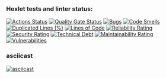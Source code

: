 ### Hexlet tests and linter status:
[![Actions Status](https://github.com/ixpr/php-project-45/actions/workflows/hexlet-check.yml/badge.svg)](https://github.com/ixpr/php-project-45/actions)
[![Quality Gate Status](https://sonarcloud.io/api/project_badges/measure?project=ixpr_php-project-45&metric=alert_status)](https://sonarcloud.io/summary/new_code?id=ixpr_php-project-45)
[![Bugs](https://sonarcloud.io/api/project_badges/measure?project=ixpr_php-project-45&metric=bugs)](https://sonarcloud.io/summary/new_code?id=ixpr_php-project-45)
[![Code Smells](https://sonarcloud.io/api/project_badges/measure?project=ixpr_php-project-45&metric=code_smells)](https://sonarcloud.io/summary/new_code?id=ixpr_php-project-45)
[![Duplicated Lines (%)](https://sonarcloud.io/api/project_badges/measure?project=ixpr_php-project-45&metric=duplicated_lines_density)](https://sonarcloud.io/summary/new_code?id=ixpr_php-project-45)
[![Lines of Code](https://sonarcloud.io/api/project_badges/measure?project=ixpr_php-project-45&metric=ncloc)](https://sonarcloud.io/summary/new_code?id=ixpr_php-project-45)
[![Reliability Rating](https://sonarcloud.io/api/project_badges/measure?project=ixpr_php-project-45&metric=reliability_rating)](https://sonarcloud.io/summary/new_code?id=ixpr_php-project-45)
[![Security Rating](https://sonarcloud.io/api/project_badges/measure?project=ixpr_php-project-45&metric=security_rating)](https://sonarcloud.io/summary/new_code?id=ixpr_php-project-45)
[![Technical Debt](https://sonarcloud.io/api/project_badges/measure?project=ixpr_php-project-45&metric=sqale_index)](https://sonarcloud.io/summary/new_code?id=ixpr_php-project-45)
[![Maintainability Rating](https://sonarcloud.io/api/project_badges/measure?project=ixpr_php-project-45&metric=sqale_rating)](https://sonarcloud.io/summary/new_code?id=ixpr_php-project-45)
[![Vulnerabilities](https://sonarcloud.io/api/project_badges/measure?project=ixpr_php-project-45&metric=vulnerabilities)](https://sonarcloud.io/summary/new_code?id=ixpr_php-project-45)
### asciicast
[![asciicast](https://asciinema.org/a/2BNDSnzVyWNNkISZHviEDZMr7.svg)](https://asciinema.org/a/2BNDSnzVyWNNkISZHviEDZMr7)